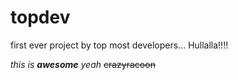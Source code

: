 # topdev
first ever project by top most developers... Hullalla!!!!

_this is **awesome** yeah_
~~crazyracoon~~

